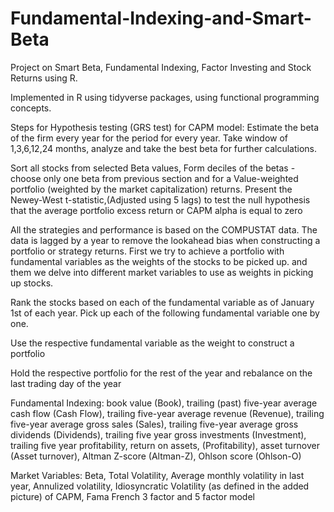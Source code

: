 # Fundamental-Indexing-and-Smart-Beta
Project on Smart Beta, Fundamental Indexing, Factor Investing and Stock Returns using R. 

Implemented in R using tidyverse packages, using functional programming concepts.

Steps for Hypothesis testing (GRS test) for CAPM model: Estimate the beta of the firm every year for the period for every year. Take window of 1,3,6,12,24 months, analyze and take the best beta for further calculations.

Sort all stocks from selected Beta values, Form deciles of the betas - choose only one beta from previous section and for a Value-weighted portfolio (weighted by the market capitalization) returns. Present the Newey-West t-statistic,(Adjusted using 5 lags) to test the null hypothesis that the average portfolio excess return or CAPM alpha is equal to zero

All the strategies and performance is based on the COMPUSTAT data. The data is lagged by a year to remove the lookahead bias when constructing a portfolio or strategy returns. First we try to achieve a portfolio with fundamental variables as the weights of the stocks to be picked up. and them we delve into different market variables to use as weights in picking up stocks.

Rank the stocks based on each of the fundamental variable as of January 1st of each year. Pick up each of the following fundamental variable one by one.

Use the respective fundamental variable as the weight to construct a portfolio

Hold the respective portfolio for the rest of the year and rebalance on the last trading day of the year

Fundamental Indexing: book value (Book), trailing (past) five-year average cash flow (Cash Flow), trailing five-year average revenue (Revenue), trailing five-year average gross sales (Sales), trailing five-year average gross dividends (Dividends), trailing five year gross investments (Investment), trailing five year profitability, return on assets, (Profitability), asset turnover (Asset turnover), Altman Z-score (Altman-Z), Ohlson score (Ohlson-O)

Market Variables: Beta, Total Volatility, Average monthly volatility in last year, Annulized volatility, Idiosyncratic Volatility (as defined in the added picture) of CAPM, Fama French 3 factor and 5 factor model
